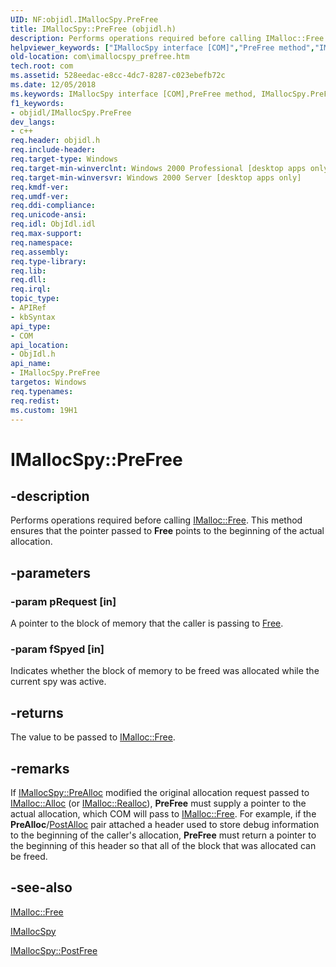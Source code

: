 ```yaml
---
UID: NF:objidl.IMallocSpy.PreFree
title: IMallocSpy::PreFree (objidl.h)
description: Performs operations required before calling IMalloc::Free. This method ensures that the pointer passed to Free points to the beginning of the actual allocation.
helpviewer_keywords: ["IMallocSpy interface [COM]","PreFree method","IMallocSpy.PreFree","IMallocSpy::PreFree","PreFree","PreFree method [COM]","PreFree method [COM]","IMallocSpy interface","_com_imallocspy_prefree","com.imallocspy_prefree","objidl/IMallocSpy::PreFree"]
old-location: com\imallocspy_prefree.htm
tech.root: com
ms.assetid: 528eedac-e8cc-4dc7-8287-c023ebefb72c
ms.date: 12/05/2018
ms.keywords: IMallocSpy interface [COM],PreFree method, IMallocSpy.PreFree, IMallocSpy::PreFree, PreFree, PreFree method [COM], PreFree method [COM],IMallocSpy interface, _com_imallocspy_prefree, com.imallocspy_prefree, objidl/IMallocSpy::PreFree
f1_keywords:
- objidl/IMallocSpy.PreFree
dev_langs:
- c++
req.header: objidl.h
req.include-header: 
req.target-type: Windows
req.target-min-winverclnt: Windows 2000 Professional [desktop apps only]
req.target-min-winversvr: Windows 2000 Server [desktop apps only]
req.kmdf-ver: 
req.umdf-ver: 
req.ddi-compliance: 
req.unicode-ansi: 
req.idl: ObjIdl.idl
req.max-support: 
req.namespace: 
req.assembly: 
req.type-library: 
req.lib: 
req.dll: 
req.irql: 
topic_type:
- APIRef
- kbSyntax
api_type:
- COM
api_location:
- ObjIdl.h
api_name:
- IMallocSpy.PreFree
targetos: Windows
req.typenames: 
req.redist: 
ms.custom: 19H1
---
```


# IMallocSpy::PreFree


## -description


Performs operations required before calling <a href="https://docs.microsoft.com/windows/desktop/api/objidl/nf-objidl-imalloc-free">IMalloc::Free</a>. This method ensures that the pointer passed to <b>Free</b> points to the beginning of the actual allocation.


## -parameters




### -param pRequest [in]

A pointer to the block of memory that the caller is passing to <a href="https://docs.microsoft.com/windows/desktop/api/objidl/nf-objidl-imalloc-free">Free</a>.


### -param fSpyed [in]

Indicates whether the block of memory to be freed was allocated while the current spy was active.


## -returns



The value to be passed  to <a href="https://docs.microsoft.com/windows/desktop/api/objidl/nf-objidl-imalloc-free">IMalloc::Free</a>.




## -remarks



If <a href="https://docs.microsoft.com/windows/desktop/api/objidl/nf-objidl-imallocspy-prealloc">IMallocSpy::PreAlloc</a> modified the original allocation request passed to <a href="https://docs.microsoft.com/windows/desktop/api/objidl/nf-objidl-imalloc-alloc">IMalloc::Alloc</a> (or <a href="https://docs.microsoft.com/windows/desktop/api/objidl/nf-objidl-imalloc-realloc">IMalloc::Realloc</a>), <b>PreFree</b> must supply a pointer to the actual allocation, which COM will pass to <a href="https://docs.microsoft.com/windows/desktop/api/objidl/nf-objidl-imalloc-free">IMalloc::Free</a>. For example, if the <b>PreAlloc</b>/<a href="https://docs.microsoft.com/windows/desktop/api/objidl/nf-objidl-imallocspy-postalloc">PostAlloc</a> pair attached a header used to store debug information to the beginning of the caller's allocation, <b>PreFree</b> must return a pointer to the beginning of this header so that all of the block that was allocated can be freed.




## -see-also




<a href="https://docs.microsoft.com/windows/desktop/api/objidl/nf-objidl-imalloc-free">IMalloc::Free</a>



<a href="https://docs.microsoft.com/windows/desktop/api/objidl/nn-objidl-imallocspy">IMallocSpy</a>



<a href="https://docs.microsoft.com/windows/desktop/api/objidl/nf-objidl-imallocspy-postfree">IMallocSpy::PostFree</a>
 

 

